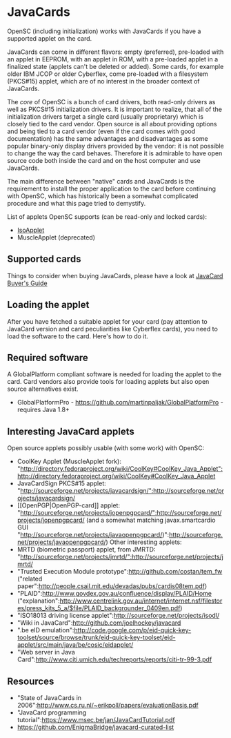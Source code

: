 # JavaCards

OpenSC (including initialization) works with JavaCards if you have a supported applet on the card.

JavaCards can come in different flavors: empty (preferred), pre-loaded with an applet in EEPROM, with an applet in ROM, with a pre-loaded applet in a finalized state (applets can't be deleted or added). Some cards, for example older IBM JCOP  or older Cyberflex, come pre-loaded with a filesystem (PKCS#15) applet, which are of no interest in the broader context of JavaCards.

The <i>core</i> of OpenSC is a bunch of card drivers, both read-only drivers as well as PKCS#15 initialization drivers. It is important to realize, that all of the initialization drivers target a single card  (usually proprietary)  which is closely tied to the card vendor. Open source is all about providing options and being tied to a card vendor (even if the card comes with good documentation) has the same advantages and disadvantages as some popular binary-only display drivers provided by the vendor: it is not possible to change the way the card behaves. Therefore it is admirable to have open source code both inside the card and on the host computer and use JavaCards.

The main difference between "native" cards and JavaCards is the requirement to install the proper application to the card before continuing with OpenSC, which has historically been a somewhat complicated procedure and what this page tried to demystify.

List of applets OpenSC supports (can be read-only and locked cards):
 * [IsoApplet](https://github.com/philipWendland/IsoApplet)
 * MuscleApplet (deprecated)

##  Supported cards

Things to consider when buying JavaCards, please have a look at [JavaCard Buyer's Guide](https://github.com/martinpaljak/GlobalPlatformPro/tree/master/docs/JavaCardBuyersGuide)

## Loading the applet

After you have fetched a suitable applet for your card (pay attention to JavaCard version and card peculiarities like Cyberflex cards), you need to load the software to the card. Here's how to do it.

## Required software

A GlobalPlatform compliant software is needed for loading the applet to the card. Card vendors also provide tools for loading applets but also open source alternatives exist.

 * GlobalPlatformPro - https://github.com/martinpaljak/GlobalPlatformPro - requires Java 1.8+

## Interesting JavaCard applets

Open source applets possibly usable (with some work) with OpenSC:
 * CoolKey Applet (MuscleApplet fork): "http://directory.fedoraproject.org/wiki/CoolKey#CoolKey_Java_Applet":http://directory.fedoraproject.org/wiki/CoolKey#CoolKey_Java_Applet
 * JavaCardSign PKCS#15 applet: "http://sourceforge.net/projects/javacardsign/":http://sourceforge.net/projects/javacardsign/
 * [[OpenPGP|OpenPGP-card]] applet: "http://sourceforge.net/projects/jopenpgpcard/":http://sourceforge.net/projects/jopenpgpcard/ (and a somewhat matching javax.smartcardio GUI "http://sourceforge.net/projects/javaopenpgpcard/)":http://sourceforge.net/projects/javaopenpgpcard/)
Other interesting applets:
 * MRTD (biometric passport) applet, from JMRTD: "http://sourceforge.net/projects/jmrtd/":http://sourceforge.net/projects/jmrtd/
 * "Trusted Execution Module prototype":http://github.com/costan/tem_fw ("related paper":http://people.csail.mit.edu/devadas/pubs/cardis08tem.pdf)
 * "PLAID":http://www.govdex.gov.au/confluence/display/PLAID/Home ("explanation":http://www.centrelink.gov.au/internet/internet.nsf/filestores/press_kits_5_a/$file/PLAID_backgrounder_0409en.pdf)
 * "ISO18013 driving license applet":http://sourceforge.net/projects/isodl/
 * "Wiki in JavaCard":http://github.com/joelhockey/javacard
 * ".be eID emulation":http://code.google.com/p/eid-quick-key-toolset/source/browse/trunk/eid-quick-key-toolset/eid-applet/src/main/java/be/cosic/eidapplet/
 * "Web server in Java Card":http://www.citi.umich.edu/techreports/reports/citi-tr-99-3.pdf

## Resources

 * "State of JavaCards in 2006":http://www.cs.ru.nl/~erikpoll/papers/evaluationBasis.pdf
 * "JavaCard programming tutorial":https://www.msec.be/jan/JavaCardTutorial.pdf
 * https://github.com/EnigmaBridge/javacard-curated-list



